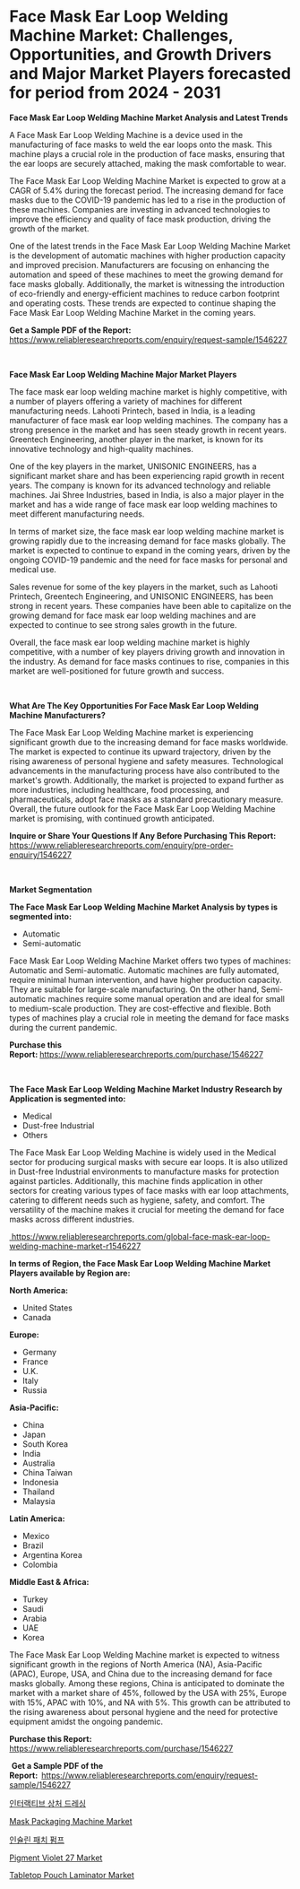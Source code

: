 <p><h1>Face Mask Ear Loop Welding Machine Market: Challenges, Opportunities, and Growth Drivers and Major Market Players forecasted for period from 2024 - 2031</h1></p><p><strong>Face Mask Ear Loop Welding Machine Market Analysis and Latest Trends</strong></p>
<p><p>A Face Mask Ear Loop Welding Machine is a device used in the manufacturing of face masks to weld the ear loops onto the mask. This machine plays a crucial role in the production of face masks, ensuring that the ear loops are securely attached, making the mask comfortable to wear.</p><p>The Face Mask Ear Loop Welding Machine Market is expected to grow at a CAGR of 5.4% during the forecast period. The increasing demand for face masks due to the COVID-19 pandemic has led to a rise in the production of these machines. Companies are investing in advanced technologies to improve the efficiency and quality of face mask production, driving the growth of the market.</p><p>One of the latest trends in the Face Mask Ear Loop Welding Machine Market is the development of automatic machines with higher production capacity and improved precision. Manufacturers are focusing on enhancing the automation and speed of these machines to meet the growing demand for face masks globally. Additionally, the market is witnessing the introduction of eco-friendly and energy-efficient machines to reduce carbon footprint and operating costs. These trends are expected to continue shaping the Face Mask Ear Loop Welding Machine Market in the coming years.</p></p>
<p><strong>Get a Sample PDF of the Report:&nbsp;</strong> <a href="https://www.reliableresearchreports.com/enquiry/request-sample/1546227">https://www.reliableresearchreports.com/enquiry/request-sample/1546227</a></p>
<p>&nbsp;</p>
<p><strong>Face Mask Ear Loop Welding Machine Major Market Players</strong></p>
<p><p>The face mask ear loop welding machine market is highly competitive, with a number of players offering a variety of machines for different manufacturing needs. Lahooti Printech, based in India, is a leading manufacturer of face mask ear loop welding machines. The company has a strong presence in the market and has seen steady growth in recent years. Greentech Engineering, another player in the market, is known for its innovative technology and high-quality machines.</p><p>One of the key players in the market, UNISONIC ENGINEERS, has a significant market share and has been experiencing rapid growth in recent years. The company is known for its advanced technology and reliable machines. Jai Shree Industries, based in India, is also a major player in the market and has a wide range of face mask ear loop welding machines to meet different manufacturing needs.</p><p>In terms of market size, the face mask ear loop welding machine market is growing rapidly due to the increasing demand for face masks globally. The market is expected to continue to expand in the coming years, driven by the ongoing COVID-19 pandemic and the need for face masks for personal and medical use.</p><p>Sales revenue for some of the key players in the market, such as Lahooti Printech, Greentech Engineering, and UNISONIC ENGINEERS, has been strong in recent years. These companies have been able to capitalize on the growing demand for face mask ear loop welding machines and are expected to continue to see strong sales growth in the future.</p><p>Overall, the face mask ear loop welding machine market is highly competitive, with a number of key players driving growth and innovation in the industry. As demand for face masks continues to rise, companies in this market are well-positioned for future growth and success.</p></p>
<p>&nbsp;</p>
<p><strong>What Are The Key Opportunities For Face Mask Ear Loop Welding Machine Manufacturers?</strong></p>
<p><p>The Face Mask Ear Loop Welding Machine market is experiencing significant growth due to the increasing demand for face masks worldwide. The market is expected to continue its upward trajectory, driven by the rising awareness of personal hygiene and safety measures. Technological advancements in the manufacturing process have also contributed to the market's growth. Additionally, the market is projected to expand further as more industries, including healthcare, food processing, and pharmaceuticals, adopt face masks as a standard precautionary measure. Overall, the future outlook for the Face Mask Ear Loop Welding Machine market is promising, with continued growth anticipated.</p></p>
<p><strong>Inquire or Share Your Questions If Any Before Purchasing This Report:</strong> <a href="https://www.reliableresearchreports.com/enquiry/pre-order-enquiry/1546227">https://www.reliableresearchreports.com/enquiry/pre-order-enquiry/1546227</a></p>
<p>&nbsp;</p>
<p><strong>Market Segmentation</strong></p>
<p><strong>The Face Mask Ear Loop Welding Machine Market Analysis by types is segmented into:</strong></p>
<p><ul><li>Automatic</li><li>Semi-automatic</li></ul></p>
<p><p>Face Mask Ear Loop Welding Machine Market offers two types of machines: Automatic and Semi-automatic. Automatic machines are fully automated, require minimal human intervention, and have higher production capacity. They are suitable for large-scale manufacturing. On the other hand, Semi-automatic machines require some manual operation and are ideal for small to medium-scale production. They are cost-effective and flexible. Both types of machines play a crucial role in meeting the demand for face masks during the current pandemic.</p></p>
<p><strong>Purchase this Report:&nbsp;</strong><a href="https://www.reliableresearchreports.com/purchase/1546227">https://www.reliableresearchreports.com/purchase/1546227</a></p>
<p>&nbsp;</p>
<p><strong>The Face Mask Ear Loop Welding Machine Market Industry Research by Application is segmented into:</strong></p>
<p><ul><li>Medical</li><li>Dust-free Industrial</li><li>Others</li></ul></p>
<p><p>The Face Mask Ear Loop Welding Machine is widely used in the Medical sector for producing surgical masks with secure ear loops. It is also utilized in Dust-free Industrial environments to manufacture masks for protection against particles. Additionally, this machine finds application in other sectors for creating various types of face masks with ear loop attachments, catering to different needs such as hygiene, safety, and comfort. The versatility of the machine makes it crucial for meeting the demand for face masks across different industries.</p></p>
<p><a href="https://www.reliableresearchreports.com/global-face-mask-ear-loop-welding-machine-market-r1546227">&nbsp;https://www.reliableresearchreports.com/global-face-mask-ear-loop-welding-machine-market-r1546227</a></p>
<p><strong>In terms of Region, the Face Mask Ear Loop Welding Machine Market Players available by Region are:</strong></p>
<p>
    <p> <strong> North America: </strong>
        <ul>
            <li>United States</li>
            <li>Canada</li>
        </ul>
        </p> 
    <p> <strong> Europe: </strong>
        <ul>
            <li>Germany</li>
            <li>France</li>
            <li>U.K.</li>
            <li>Italy</li>
            <li>Russia</li>
        </ul>
        </p> 
    <p> <strong> Asia-Pacific: </strong>
        <ul>
            <li>China</li>
            <li>Japan</li>
            <li>South Korea</li>
            <li>India</li>
            <li>Australia</li>
            <li>China Taiwan</li>
            <li>Indonesia</li>
            <li>Thailand</li>
            <li>Malaysia</li>
        </ul>
        </p> 
    <p> <strong> Latin America: </strong>
        <ul>
            <li>Mexico</li>
            <li>Brazil</li>
            <li>Argentina Korea</li>
            <li>Colombia</li>
        </ul>
        </p> 
    <p> <strong> Middle East & Africa: </strong>
        <ul>
            <li>Turkey</li>
            <li>Saudi</li>
            <li>Arabia</li>
            <li>UAE</li>
            <li>Korea</li>
        </ul>
    </p>
    </p>
<p><p>The Face Mask Ear Loop Welding Machine market is expected to witness significant growth in the regions of North America (NA), Asia-Pacific (APAC), Europe, USA, and China due to the increasing demand for face masks globally. Among these regions, China is anticipated to dominate the market with a market share of 45%, followed by the USA with 25%, Europe with 15%, APAC with 10%, and NA with 5%. This growth can be attributed to the rising awareness about personal hygiene and the need for protective equipment amidst the ongoing pandemic.</p></p>
<p><strong>Purchase this Report: </strong><a href="https://www.reliableresearchreports.com/purchase/1546227">https://www.reliableresearchreports.com/purchase/1546227</a></p>
<p>&nbsp;<strong>Get a Sample PDF of the Report:&nbsp;&nbsp;</strong><a href="https://www.reliableresearchreports.com/enquiry/request-sample/1546227">https://www.reliableresearchreports.com/enquiry/request-sample/1546227</a></p>
<p><strong></strong></p>
<p><p><a href="https://github.com/KellyLyncyh543964/Market-Research-Report-List-1/blob/main/315409536427.md">인터랙티브 상처 드레싱</a></p><p><a href="https://github.com/nicholepatriciadoylenwnrjr0/Market-Research-Report-List-2/blob/main/mask-packaging-machine-market.md">Mask Packaging Machine Market</a></p><p><a href="https://github.com/laholand/Market-Research-Report-List-3/blob/main/502249336426.md">인슐린 패치 펌프</a></p><p><a href="https://issuu.com/reportprime-2/docs/pigment-violet-27-market-size-2030.pptx">Pigment Violet 27 Market</a></p><p><a href="https://github.com/sofayahoo2023/Market-Research-Report-List-4/blob/main/tabletop-pouch-laminator-market.md">Tabletop Pouch Laminator Market</a></p></p>